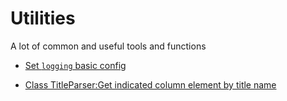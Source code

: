 # Utilities
A lot of common and useful tools and functions

* [Set `logging` basic config](https://github.com/KingCM/Utilities/blob/master/python/set_logging.py)

* [Class TitleParser:Get indicated column element by title name](https://github.com/KingCM/Utilities/blob/master/python/TitleParser.py)
